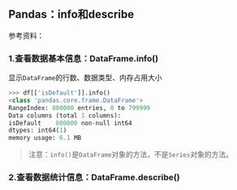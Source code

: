 ## Pandas：info和describe

参考资料：


### 1.查看数据基本信息：DataFrame.info()

显示`DataFrame`的行数、数据类型、内存占用大小

```python
>>> df[['isDefault']].info()
<class 'pandas.core.frame.DataFrame'>
RangeIndex: 800000 entries, 0 to 799999
Data columns (total 1 columns):
isDefault    800000 non-null int64
dtypes: int64(1)
memory usage: 6.1 MB
```

>注意：`info()`是`DataFrame`对象的方法，不是`Series`对象的方法。

### 2.查看数据统计信息：DataFrame.describe()

